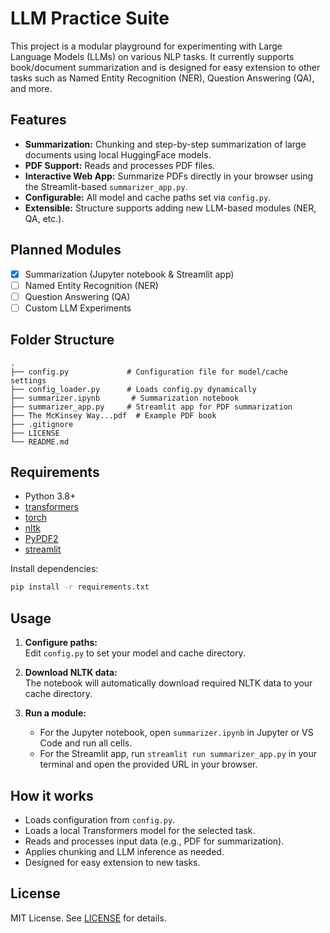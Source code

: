 # LLM Practice Suite

This project is a modular playground for experimenting with Large Language Models (LLMs) on various NLP tasks. It currently supports book/document summarization and is designed for easy extension to other tasks such as Named Entity Recognition (NER), Question Answering (QA), and more.

## Features

- **Summarization:** Chunking and step-by-step summarization of large documents using local HuggingFace models.
- **PDF Support:** Reads and processes PDF files.
- **Interactive Web App:** Summarize PDFs directly in your browser using the Streamlit-based `summarizer_app.py`.
- **Configurable:** All model and cache paths set via `config.py`.
- **Extensible:** Structure supports adding new LLM-based modules (NER, QA, etc.).

## Planned Modules

- [x] Summarization (Jupyter notebook & Streamlit app)
- [ ] Named Entity Recognition (NER)
- [ ] Question Answering (QA)
- [ ] Custom LLM Experiments

## Folder Structure

```
.
├── config.py             # Configuration file for model/cache settings
├── config_loader.py      # Loads config.py dynamically
├── summarizer.ipynb       # Summarization notebook
├── summarizer_app.py     # Streamlit app for PDF summarization
├── The McKinsey Way...pdf  # Example PDF book
├── .gitignore
├── LICENSE
└── README.md
```

## Requirements

- Python 3.8+
- [transformers](https://huggingface.co/transformers/)
- [torch](https://pytorch.org/)
- [nltk](https://www.nltk.org/)
- [PyPDF2](https://pypi.org/project/PyPDF2/)
- [streamlit](https://streamlit.io/)

Install dependencies:
```bash
pip install -r requirements.txt
```

## Usage

1. **Configure paths:**  
   Edit `config.py` to set your model and cache directory.

2. **Download NLTK data:**  
   The notebook will automatically download required NLTK data to your cache directory.

3. **Run a module:**  
   - For the Jupyter notebook, open `summarizer.ipynb` in Jupyter or VS Code and run all cells.
   - For the Streamlit app, run `streamlit run summarizer_app.py` in your terminal and open the provided URL in your browser.



## How it works

- Loads configuration from `config.py`.
- Loads a local Transformers model for the selected task.
- Reads and processes input data (e.g., PDF for summarization).
- Applies chunking and LLM inference as needed.
- Designed for easy extension to new tasks.

## License

MIT License. See [LICENSE](LICENSE) for details.